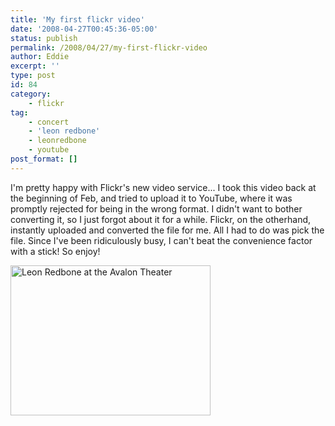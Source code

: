 ```yaml
---
title: 'My first flickr video'
date: '2008-04-27T00:45:36-05:00'
status: publish
permalink: /2008/04/27/my-first-flickr-video
author: Eddie
excerpt: ''
type: post
id: 84
category:
    - flickr
tag:
    - concert
    - 'leon redbone'
    - leonredbone
    - youtube
post_format: []
---
```

I'm pretty happy with Flickr's new video service... I took this video back at the beginning of Feb, and tried to upload it to YouTube, where it was promptly rejected for being in the wrong format. I didn't want to bother converting it, so I just forgot about it for a while. Flickr, on the otherhand, instantly uploaded and converted the file for me. All I had to do was pick the file. Since I've been ridiculously busy, I can't beat the convenience factor with a stick! So enjoy!

<a data-flickr-embed="true" href="https://www.flickr.com/photos/ed_welker/2443824697/in/photolist-4tyHy3-4tyHHU-4tyHSw-4tyHzf-4tyHBj-4tyHRh-4tyHzS-4tuEPr-4tyHCq-4tyHL1-4tuEEk-4tyHMW-4tyHG7-4HXeWz" title="Leon Redbone at the Avalon Theater"><img src="https://live.staticflickr.com/2370/2443824697_4e8cf799a6_o.jpg" width="320" height="240" alt="Leon Redbone at the Avalon Theater"/></a><script async src="//embedr.flickr.com/assets/client-code.js" charset="utf-8"></script>